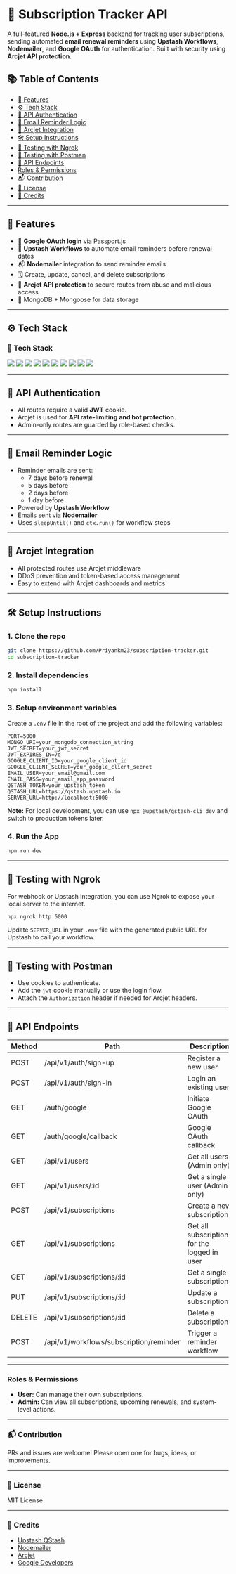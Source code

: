 # 📆 Subscription Tracker API

A full-featured **Node.js + Express** backend for tracking user subscriptions, sending automated **email renewal reminders** using **Upstash Workflows**, **Nodemailer**, and **Google OAuth** for authentication. Built with security using **Arcjet API protection**.

## 📚 Table of Contents

- [🚀 Features](#-features)
- [⚙️ Tech Stack](#️-tech-stack)
- [🔑 API Authentication](#-api-authentication)
- [📨 Email Reminder Logic](#-email-reminder-logic)
- [🔐 Arcjet Integration](#-arcjet-integration)
- [🛠️ Setup Instructions](#️-setup-instructions)
- [📡 Testing with Ngrok](#-testing-with-ngrok)
- [🧪 Testing with Postman](#-testing-with-postman)
- [🔀 API Endpoints](#-api-endpoints)
- [Roles & Permissions](#roles--permissions)
- [📬 Contribution](#-contribution)
- [📄 License](#-license)
- [🧠 Credits](#-credits)

---

## 🚀 Features

- 🔐 **Google OAuth login** via Passport.js
- 🧠 **Upstash Workflows** to automate email reminders before renewal dates
- 📬 **Nodemailer** integration to send reminder emails
- 🗓️ Create, update, cancel, and delete subscriptions
- 👮 **Arcjet API protection** to secure routes from abuse and malicious access
- 🧾 MongoDB + Mongoose for data storage

---

## ⚙️ Tech Stack

### 🧰 Tech Stack

<p align="left">
  <img src="https://img.shields.io/badge/Node.js-339933?style=for-the-badge&logo=node.js&logoColor=white" />
  <img src="https://img.shields.io/badge/Express.js-000000?style=for-the-badge&logo=express&logoColor=white" />
  <img src="https://img.shields.io/badge/MongoDB-4EA94B?style=for-the-badge&logo=mongodb&logoColor=white" />
  <img src="https://img.shields.io/badge/Mongoose-880000?style=for-the-badge&logo=mongoose&logoColor=white" />
  <img src="https://img.shields.io/badge/Nodemailer-yellow?style=for-the-badge&logo=gmail&logoColor=white" />
  <img src="https://img.shields.io/badge/Upstash-00DC82?style=for-the-badge&logo=upstash&logoColor=white" />
  <img src="https://img.shields.io/badge/Passport.js-34E27A?style=for-the-badge&logo=passport&logoColor=black" />
  <img src="https://img.shields.io/badge/Google OAuth-4285F4?style=for-the-badge&logo=google&logoColor=white" />
  <img src="https://img.shields.io/badge/Arcjet-000000?style=for-the-badge&logo=shield&logoColor=white" />
  <img src="https://img.shields.io/badge/Day.js-FF2D20?style=for-the-badge&logo=javascript&logoColor=white" />
</p>

---

## 🔑 API Authentication

- All routes require a valid **JWT** cookie.
- Arcjet is used for **API rate-limiting and bot protection**.
- Admin-only routes are guarded by role-based checks.

---

## 📨 Email Reminder Logic

- Reminder emails are sent:
  - 7 days before renewal
  - 5 days before
  - 2 days before
  - 1 day before
- Powered by **Upstash Workflow**
- Emails sent via **Nodemailer**
- Uses `sleepUntil()` and `ctx.run()` for workflow steps

---

## 🔐 Arcjet Integration

- All protected routes use Arcjet middleware
- DDoS prevention and token-based access management
- Easy to extend with Arcjet dashboards and metrics

---

## 🛠️ Setup Instructions

### 1. Clone the repo

```bash
git clone https://github.com/Priyankm23/subscription-tracker.git
cd subscription-tracker
```

### 2. Install dependencies

```bash
npm install
```

### 3. Setup environment variables

Create a `.env` file in the root of the project and add the following variables:

```
PORT=5000
MONGO_URI=your_mongodb_connection_string
JWT_SECRET=your_jwt_secret
JWT_EXPIRES_IN=7d
GOOGLE_CLIENT_ID=your_google_client_id
GOOGLE_CLIENT_SECRET=your_google_client_secret
EMAIL_USER=your_email@gmail.com
EMAIL_PASS=your_email_app_password
QSTASH_TOKEN=your_upstash_token
QSTASH_URL=https://qstash.upstash.io
SERVER_URL=http://localhost:5000
```

**Note:** For local development, you can use `npx @upstash/qstash-cli dev` and switch to production tokens later.

### 4. Run the App

```bash
npm run dev
```

---

## 📡 Testing with Ngrok

For webhook or Upstash integration, you can use Ngrok to expose your local server to the internet.

```bash
npx ngrok http 5000
```

Update `SERVER_URL` in your `.env` file with the generated public URL for Upstash to call your workflow.

---

## 🧪 Testing with Postman

- Use cookies to authenticate.
- Add the `jwt` cookie manually or use the login flow.
- Attach the `Authorization` header if needed for Arcjet headers.

---

## 🔀 API Endpoints

| Method | Path | Description |
| --- | --- | --- |
| POST | /api/v1/auth/sign-up | Register a new user |
| POST | /api/v1/auth/sign-in | Login an existing user |
| GET | /auth/google | Initiate Google OAuth |
| GET | /auth/google/callback | Google OAuth callback |
| GET | /api/v1/users | Get all users (Admin only) |
| GET | /api/v1/users/:id | Get a single user (Admin only) |
| POST | /api/v1/subscriptions | Create a new subscription |
| GET | /api/v1/subscriptions | Get all subscriptions for the logged in user |
| GET | /api/v1/subscriptions/:id | Get a single subscription |
| PUT | /api/v1/subscriptions/:id | Update a subscription |
| DELETE | /api/v1/subscriptions/:id | Delete a subscription |
| POST | /api/v1/workflows/subscription/reminder| Trigger a reminder workflow |

---

### Roles & Permissions

- **User:** Can manage their own subscriptions.
- **Admin:** Can view all subscriptions, upcoming renewals, and system-level actions.

---

### 📬 Contribution

PRs and issues are welcome! Please open one for bugs, ideas, or improvements.

---

### 📄 License

MIT License

---

### 🧠 Credits

- [Upstash QStash](https://upstash.com/qstash)
- [Nodemailer](https://nodemailer.com)
- [Arcjet](https://arcjet.com)
- [Google Developers](https://developers.google.com)
